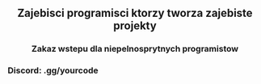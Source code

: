 ## <p align="center">Zajebisci programisci ktorzy tworza zajebiste projekty
### <p align="center">Zakaz wstepu dla niepelnosprytnych programistow
### <p aling="center">Discord: .gg/yourcode

&nbsp;
